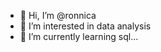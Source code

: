 - 👋 Hi, I’m @ronnica
- 👀 I’m interested in data analysis
- 🌱 I’m currently learning sql...

<!---
ronnica/ronnica is a ✨ special ✨ repository because its `README.md` (this file) appears on your GitHub profile.
You can click the Preview link to take a look at your changes.
--->
